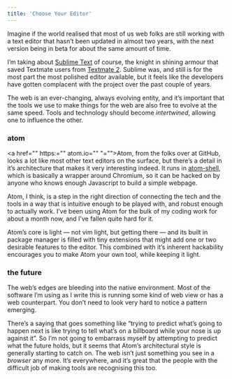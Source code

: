```yaml
---
title: 'Choose Your Editor'
---
```

Imagine if the world realised that most of us web folks are still working with a text editor that hasn’t been updated in almost two years, with the next version being in beta for about the same amount of time.

I’m taking about [Sublime Text](http://www.sublimetext.com) of course, the knight in shining armour that saved Textmate users from [Textmate 2](http://blog.macromates.com/2012/textmate-2-at-github/). Sublime was, and still is for the most part the most polished editor available, but it feels like the developers have gotten complacent with the project over the past couple of years.

The web is an ever-changing, always evolving entity, and it’s important that the tools we use to make things for the web are also free to evolve at the same speed. Tools and technology should become _intertwined_, allowing one to influence the other.

### atom

<a href="" https:="" atom.io="" "="">Atom</a>, from the folks over at GitHub, looks a lot like most other text editors on the surface, but there’s a detail in it’s architecture that makes it very interesting indeed. It runs in [atom-shell](https://github.com/atom/atom-shell), which is basically a wrapper around Chromium, so it can be hacked on by anyone who knows enough Javascript to build a simple webpage.

Atom, I think, is a step in the right direction of connecting the tech and the tools in a way that is intuitive enough to be played with, and robust enough to actually work. I’ve been using Atom for the bulk of my coding work for about a month now, and I’ve fallen quite hard for it.

Atom’s core is light — not vim light, but getting there — and its built in package manager is filled with tiny extensions that might add one or two desirable features to the editor. This combined with it’s inherent hackability encourages you to make Atom your own tool, while keeping it light.

### the future

The web’s edges are bleeding into the native environment. Most of the software I’m using as I write this is running some kind of web view or has a web counterpart. You don’t need to look very hard to notice a pattern emerging.

There’s a saying that goes something like “trying to predict what’s going to happen next is like trying to tell what’s on a billboard while your nose is up against it”. So I’m not going to embarrass myself by attempting to predict what the future holds, but it seems that Atom’s architectural style is generally starting to catch on. The web isn’t just something you see in a _browser_ any more. It’s everywhere, and it’s great that the people with the difficult job of making tools are recognising this too.
